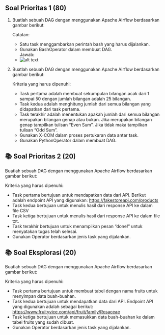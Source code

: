 ## Soal Prioritas 1 (80)

1. Buatlah sebuah DAG dengan menggunakan Apache Airflow berdasarkan gambar berikut:

   Catatan:
   - Satu task menggambarkan perintah bash yang harus dijalankan.
   - Gunakan BashOperator dalam membuat DAG.\
   Jawab:
   - ![alt text]()


2. Buatlah sebuah DAG dengan menggunakan Apache Airflow berdasarkan gambar berikut:

   Kriteria yang harus dipenuhi:
   - Task pertama adalah membuat sekumpulan bilangan acak dari 1 sampai 50 dengan jumlah bilangan adalah 25 bilangan.
   - Task kedua adalah menghitung jumlah dari semua bilangan yang didapatkan dari task pertama.
   - Task terakhir adalah menentukan apakah jumlah dari semua bilangan merupakan bilangan genap atau bukan. Jika merupakan bilangan genap tampilkan tulisan “Even Sum”. Jika tidak maka tampilkan tulisan “Odd Sum”.
   - Gunakan X-COM dalam proses pertukaran data antar task.
   - Gunakan PythonOperator dalam membuat DAG.
   
   
   
## 📚 Soal Prioritas 2 (20)
Buatlah sebuah DAG dengan menggunakan Apache Airflow berdasarkan gambar berikut:       

Kriteria yang harus dipenuhi:
- Task pertama bertujuan untuk mendapatkan data dari API. Berikut adalah endpoint API yang digunakan: https://fakestoreapi.com/products 
- Task kedua bertujuan untuk menulis hasil dari response API ke dalam file CSV
- Task ketiga bertujuan untuk menulis hasil dari response API ke dalam file txt.
- Task terakhir bertujuan untuk menampilkan pesan “done!” untuk menyatakan tugas telah selesai.
- Gunakan Operator berdasarkan jenis task yang dijalankan.
   
   
   
## 📚 Soal Eksplorasi (20)
Buatlah sebuah DAG dengan menggunakan Apache Airflow berdasarkan gambar berikut:

Kriteria yang harus dipenuhi:
- Task pertama bertujuan untuk membuat tabel dengan nama fruits untuk menyimpan data buah-buahan.
- Task kedua bertujuan untuk mendapatkan data dari API. Endpoint API yang digunakan adalah sebagai berikut: https://www.fruityvice.com/api/fruit/family/Rosaceae 
- Task ketiga bertujuan untuk memasukkan data buah-buahan ke dalam tabel fruits yang sudah dibuat.
- Gunakan Operator berdasarkan jenis task yang dijalankan.